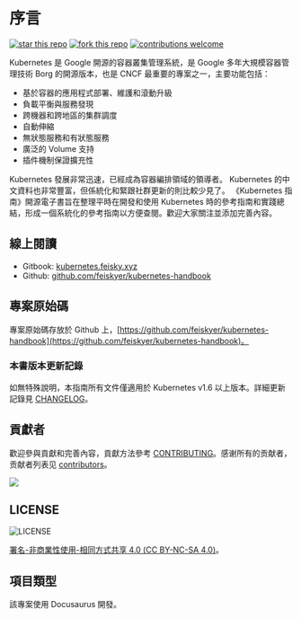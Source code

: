 # 序言

[![star this repo](https://badgen.net/github/stars/feiskyer/kubernetes-handbook)](https://github.com/feiskyer/kubernetes-handbook) [![fork this repo](https://badgen.net/github/forks/feiskyer/kubernetes-handbook)](https://github.com/feiskyer/kubernetes-handbook/fork) [![contributions welcome](https://img.shields.io/badge/contributions-welcome-brightgreen.svg?style=flat)](https://github.com/feiskyer/kubernetes-handbook/issues)

Kubernetes 是 Google 開源的容器叢集管理系統，是 Google 多年大規模容器管理技術 Borg 的開源版本，也是 CNCF 最重要的專案之一，主要功能包括：

* 基於容器的應用程式部署、維護和滾動升級
* 負載平衡與服務發現
* 跨機器和跨地區的集群調度
* 自動伸縮
* 無狀態服務和有狀態服務
* 廣泛的 Volume 支持
* 插件機制保證擴充性

Kubernetes 發展非常迅速，已經成為容器編排領域的領導者。 Kubernetes 的中文資料也非常豐富，但係統化和緊跟社群更新的則比較少見了。 《Kubernetes 指南》開源電子書旨在整理平時在開發和使用 Kubernetes 時的參考指南和實踐總結，形成一個系統化的參考指南以方便查閱。歡迎大家關注並添加完善內容。

## 線上閱讀

* Gitbook: [kubernetes.feisky.xyz](https://kubernetes.feisky.xyz/)
* Github: [github.com/feiskyer/kubernetes-handbook](https://github.com/feiskyer/kubernetes-handbook/blob/master/SUMMARY.md)

## 專案原始碼

專案原始碼存放於 Github 上，[https://github.com/feiskyer/kubernetes-handbook](https://github.com/feiskyer/kubernetes-handbook)。

### 本書版本更新記錄

如無特殊說明，本指南所有文件僅適用於 Kubernetes v1.6 以上版本。詳細更新記錄見 [CHANGELOG](https://github.com/feiskyer/kubernetes-handbook/blob/master/CHANGELOG.md)。


## 貢獻者

歡迎參與貢獻和完善內容，貢獻方法參考 [CONTRIBUTING](https://github.com/feiskyer/kubernetes-handbook/blob/master/CONTRIBUTING.md)。感谢所有的贡献者，贡献者列表见 [contributors](https://github.com/feiskyer/kubernetes-handbook/graphs/contributors)。

[![](https://opencollective.com/kubernetes-handbook/contributors.svg?width=890&button=false)](https://github.com/feiskyer/kubernetes-handbook/graphs/contributors)

## LICENSE

![LICENSE](https://licensebuttons.net/l/by-nc-sa/4.0/88x31.png)

[署名-非商業性使用-相同方式共享 4.0 \(CC BY-NC-SA 4.0\)](https://creativecommons.org/licenses/by-nc-sa/4.0/deed.zh)。

## 項目類型
該專案使用 Docusaurus 開發。
